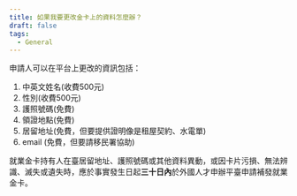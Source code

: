 ```yaml
---
title: 如果我要更改金卡上的資料怎麼辦？
draft: false
tags:
  - General
---
```

申請人可以在平台上更改的資訊包括：

1. 中英文姓名(收費500元)
2. 性別(收費500元)
3. 護照號碼(免費)
4. 領證地點(免費)
5. 居留地址(免費，但要提供證明像是租屋契約、水電單)
6. email (免費，但要請移民署協助)

就業金卡持有人在臺居留地址、護照號碼或其他資料異動，或因卡片污損、無法辨識、滅失或遺失時，應於事實發生日起**三十日內**於外國人才申辦平臺申請補發就業金卡。